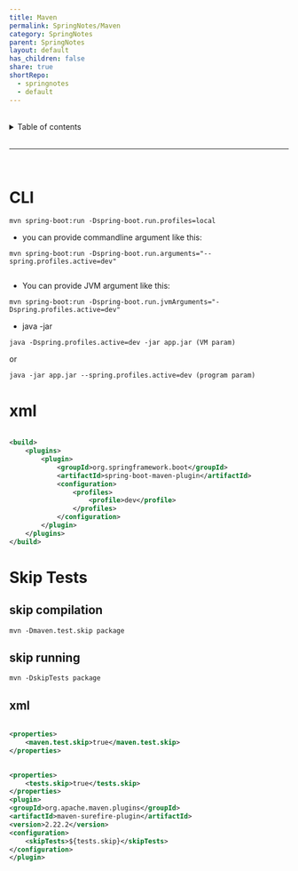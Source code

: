 ```yaml
---
title: Maven
permalink: SpringNotes/Maven
category: SpringNotes
parent: SpringNotes
layout: default
has_children: false
share: true
shortRepo:
  - springnotes
  - default
---
```


<br/>    
  
<details markdown="block">    
<summary>    
Table of contents    
</summary>    
{: .text-delta }    
1. TOC    
{:toc}    
</details>    
  
<br/>    
  
***    
  
<br/>    
  
# CLI  
  
```shell    
mvn spring-boot:run -Dspring-boot.run.profiles=local    
```    
  
- you can provide commandline argument like this:  
  
```shell    
mvn spring-boot:run -Dspring-boot.run.arguments="--spring.profiles.active=dev"    
    
```    
  
- You can provide JVM argument like this:  
  
```shell    
mvn spring-boot:run -Dspring-boot.run.jvmArguments="-Dspring.profiles.active=dev"    
```    
  
- java -jar  
  
```shell    
java -Dspring.profiles.active=dev -jar app.jar (VM param)    
```    
  
or  
  
```shell    
java -jar app.jar --spring.profiles.active=dev (program param)    
```    
  
# xml  
  
```xml    
  
<build>  
    <plugins>  
        <plugin>  
            <groupId>org.springframework.boot</groupId>  
            <artifactId>spring-boot-maven-plugin</artifactId>  
            <configuration>  
                <profiles>  
                    <profile>dev</profile>  
                </profiles>  
            </configuration>  
        </plugin>  
    </plugins>  
</build>    
```    
  
# Skip Tests  
  
## skip compilation  
  
 ```shell    
mvn -Dmaven.test.skip package    
```    
  
## skip running  
  
```shell    
mvn -DskipTests package    
```    
  
## xml  
  
```xml    
  
<properties>  
    <maven.test.skip>true</maven.test.skip>  
</properties>    
```    
  
```xml    
  
<properties>  
    <tests.skip>true</tests.skip>  
</properties>  
<plugin>  
<groupId>org.apache.maven.plugins</groupId>  
<artifactId>maven-surefire-plugin</artifactId>  
<version>2.22.2</version>  
<configuration>  
    <skipTests>${tests.skip}</skipTests>  
</configuration>  
</plugin>    
```
